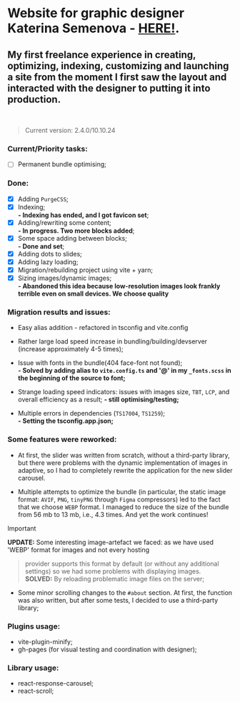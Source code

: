 # Website for graphic designer **Katerina Semenova** - [HERE!](https://katerinasemenova.ru).

## My first freelance experience in creating, optimizing, indexing, customizing and launching a site from the moment I first saw the layout and interacted with the designer to putting it into production.

<br />

> Current version: 2.4.0/10.10.24

### Current/Priority tasks:

- [ ] Permanent bundle optimising;

### Done:

- [X] Adding `PurgeCSS`;
- [X] Indexing;<br>
  <b> - Indexing has ended, and I got favicon set</b>;
- [X] Adding/rewriting some content;<br>
  <b>- In progress. Two more blocks added</b>;
- [X] Some space adding between blocks;<br>
  <b> - Done and set</b>;
- [X] Adding dots to slides;<br>
- [X] Adding lazy loading;
- [X] Migration/rebuilding project using vite + yarn;
- [X] Sizing images/dynamic images;<br>
  <b> - Abandoned this idea because low-resolution images look frankly terrible even on small devices. We choose
  quality</b>

### Migration results and issues:

* Easy alias addition - refactored in tsconfig and vite.config <br>
* Rather large load speed increase in bundling/building/devserver (increase approximately 4-5 times);<br>
* Issue with fonts in the bundle(404 face-font not found);<br>
  <b>- Solved by adding alias to `vite.config.ts` and '@' in my `_fonts.scss` in the beginning of the source to
  font;</b><br>

* Strange loading speed indicators: issues with images size, `TBT`, `LCP`, and overall efficiency as a result;
  <b>- still optimising/testing;</b><br>

* Multiple errors in dependencies (`TS17004`, `TS1259`);<br>
  <b>- Setting the tsconfig.app.json;</b><br>

### Some features were reworked:

* At first, the slider was written from scratch, without a third-party library, but there were problems with the dynamic
  implementation of images in adaptive, so I had to completely rewrite the application for the new slider carousel.

* Multiple attempts to optimize the bundle (in particular, the static image format: `AVIF`, `PNG`, `tinyPNG`
  through `Figma`
  compressors) led to the fact that we choose `WEBP` format. I managed to reduce the size of the bundle from 56 mb
  to 13 mb, i.e., 4.3 times. And yet the work continues!

> [!IMPORTANT]
**UPDATE:** Some interesting image-artefact we faced: as we have used 'WEBP' format for images and not every hosting
> provider supports this format by default (or without any additional settings) so we had some problems with displaying
> images.<BR>**SOLVED:** By reloading problematic image files on the server;

* Some minor scrolling changes to the `#about` section. At first, the function was also written, but after some tests, I
  decided to use a third-party library;

### Plugins usage:

* vite-plugin-minify;
* gh-pages (for visual testing and coordination with designer);

### Library usage:

* react-response-carousel;
* react-scroll;